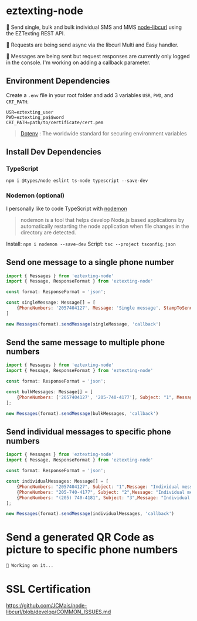 # eztexting-node
📨 Send single, bulk and bulk individual SMS and MMS [node-libcurl](https://www.npmjs.com/package/node-libcurl) using the EZTexting REST API.

🔀 Requests are being send async via the libcurl Multi and Easy handler. 

🚧 Messages are being sent but request responses are currently only logged in the console. I'm working on adding a callback parameter.

## Environment Dependencies
Create a `.env` file in your root folder and add 3 variables `USR`, `PWD`, and `CRT_PATH`:

```
USR=eztexting_user
PWD=eztexting_pa$$word
CRT_PATH=path/to/certificate/cert.pem
```

> [Dotenv](https://www.dotenv.org/)	: The worldwide standard for securing environment variables



## Install Dev Dependencies
### TypeScript

`npm i @types/node eslint ts-node typescript --save-dev`

### Nodemon (optional)
I personally like to code TypeScript with [nodemon](https://www.npmjs.com/package/nodemon)
> nodemon is a tool that helps develop Node.js based applications by automatically restarting the node application when file changes in the directory are detected.

Install: `npm i nodemon --save-dev`
Script: `tsc --project tsconfig.json`

## Send one message to a single phone number

```javascript
import { Messages } from 'eztexting-node'
import { Message, ResponseFormat } from 'eztexting-node'

const format: ResponseFormat = 'json';

const singleMessage: Message[] = [
	{PhoneNumbers: '2057404127', Message: 'Single message', StampToSend: '2022-06-10 16:15'}
]

new Messages(format).sendMessage(singleMessage, 'callback')
```


## Send the same message to multiple phone numbers

```javascript
import { Messages } from 'eztexting-node'
import { Message, ResponseFormat } from 'eztexting-node'

const format: ResponseFormat = 'json';

const bulkMessages: Message[] = [
	{PhoneNumbers: ['2057404127', '205-740-4177'], Subject: "1", Message: "Bulk message"}
];

new Messages(format).sendMessage(bulkMessages, 'callback')
```


## Send individual messages to specific phone numbers

```javascript
import { Messages } from 'eztexting-node'
import { Message, ResponseFormat } from 'eztexting-node'

const format: ResponseFormat = 'json';

const individualMessages: Message[] = [
	{PhoneNumbers: "2057404127", Subject: "1",Message: "Individual message 1"},
	{PhoneNumbers: "205-740-4177", Subject: "2",Message: "Individual message 2"},
	{PhoneNumbers: "(205) 740-4181", Subject: "3",Message: "Individual message 3"}
];

new Messages(format).sendMessage(individualMessages, 'callback')
```


# Send a generated QR Code as picture to specific phone numbers

```javascript
🚧 Working on it...
```


# SSL Certification

https://github.com/JCMais/node-libcurl/blob/develop/COMMON_ISSUES.md

